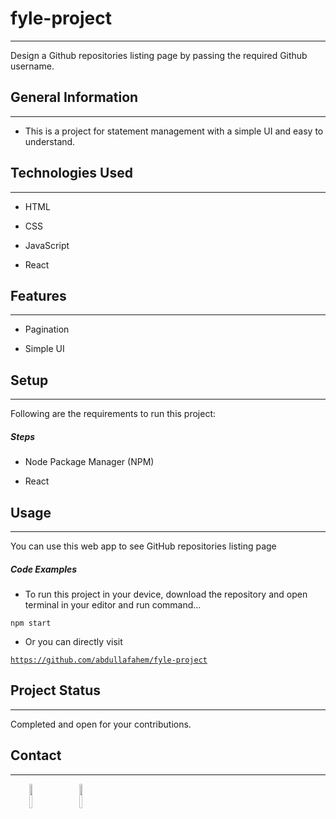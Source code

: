 <h1>fyle-project</h1>
<hr><p>Design a Github repositories listing page by passing the required Github username.</p><h2>General Information</h2>
<hr><ul>
<li>This is a project for statement management with a simple UI and easy to understand.</li>
</ul><h2>Technologies Used</h2>
<hr><ul>
<li>HTML</li>
</ul><ul>
<li>CSS</li>
</ul><ul>
<li>JavaScript</li>
</ul><ul>
<li>React</li>
</ul><h2>Features</h2>
<hr><ul>
<li>Pagination</li>
</ul><ul>
<li>Simple UI</li>
</ul><h2>Setup</h2>
<hr><p>Following are the requirements to run this project:</p><h5>Steps</h5><ul>
<li>Node Package Manager (NPM)</li>
</ul><ul>
<li>React</li>
</ul><h2>Usage</h2>
<hr><p>You can use this web app to see GitHub repositories listing page</p><h5>Code Examples</h5><ul>
<li>To run this project in your device, download the repository and open terminal in your editor and run command…</li>
</ul><p><code>npm start</code></p><ul>
<li>Or you can directly visit</li>
</ul><p><code><a href="https://github.com/abdullafahem/fyle-project">https://github.com/abdullafahem/fyle-project</a></code></p><h2>Project Status</h2>
<hr><p>Completed and open for your contributions.</p><h2>Contact</h2>
<hr><p><span style="margin-right: 30px;"></span><a href="https://www.linkedin.com/in/abdulla-fahem/"><img style="width: 10%;" target="_blank" src="https://cdn.jsdelivr.net/gh/devicons/devicon/icons/linkedin/linkedin-original.svg"></a><span style="margin-right: 30px;"></span><a href="https://github.com/abdullafahem"><img style="width: 10%;" target="_blank" src="https://cdn.jsdelivr.net/gh/devicons/devicon/icons/github/github-original.svg"></a></p>
